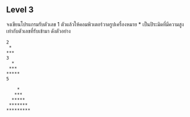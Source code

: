 ## Level 3

จงเขียนโปรแกรมรับตัวเลข 1 ตัวแล้วให้คอมพิวเตอร์วาดรูปเครื่องหมาย * เป็นปิระมิดที่มีความสูงเท่ากับตัวเลขที่รับเข้ามา ดังตัวอย่าง
```
2
 *
***
3
  *
 ***
*****
5

    *
   ***
  *****
 *******
*********
```